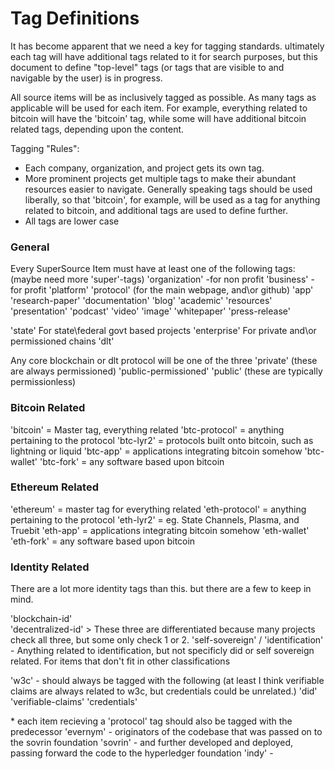 # Tag Definitions

It has become apparent that we need a key for tagging standards. ultimately each tag will have additional tags related to it for search purposes, but this document to define "top-level" tags (or tags that are visible to and navigable by the user) is in progress. 

All source items will be as inclusively tagged as possible. As many tags as applicable will be used for each item. For example, everything related to bitcoin will have the 'bitcoin' tag, while some will have additional bitcoin related tags, depending upon the content.

Tagging "Rules":
* Each company, organization, and project gets its own tag.
* More prominent projects get multiple tags to make their abundant resources easier to navigate.
Generally speaking tags should be used liberally, so that 'bitcoin', for example, will be used as a tag for anything related to bitcoin, and additional tags are used to define further.
* All tags are lower case

### General

Every SuperSource Item must have at least one of the following tags: (maybe need more 'super'-tags)
'organization' -for non profit
'business' -for profit
'platform'
'protocol' (for the main webpage, and\or github)
'app'
'research-paper'
'documentation'
'blog'
'academic'
'resources'
'presentation'
'podcast'
'video'
'image'
'whitepaper'
'press-release'


'state'  For state\federal govt based projects
'enterprise' For private and\or permissioned chains
'dlt'


Any core blockchain or dlt protocol will be one of the three
'private' (these are always permissioned)
'public-permissioned'
'public' (these are typically permissionless)

### Bitcoin Related

'bitcoin' = Master tag, everything related
'btc-protocol' = anything pertaining to the protocol
'btc-lyr2' = protocols built onto bitcoin, such as lightning or liquid
'btc-app' = applications integrating bitcoin somehow
'btc-wallet'
'btc-fork' = any software based upon bitcoin


### Ethereum Related

'ethereum' = master tag for everything related
'eth-protocol' = anything pertaining to the protocol
'eth-lyr2' = eg. State Channels, Plasma, and Truebit
'eth-app' = applications integrating bitcoin somehow
'eth-wallet'
'eth-fork' = any software based upon bitcoin


### Identity Related
There are a lot more identity tags than this. but there are a few to keep in mind.

'blockchain-id'    \
'decentralized-id'  > These three are differentiated because many projects check all three, but some only check 1 or 2.
'self-sovereign'   /
'identification'  - Anything related to identification, but not specificly did or self sovereign related. For items that don't fit in other classifications

'w3c' - should always be tagged with the following 
(at least I think verifiable claims are always related to w3c, but credentials could be unrelated.)
'did'
'verifiable-claims'
'credentials'

\* each item recieving a 'protocol' tag should also be tagged with the predecessor
'evernym' - originators of the codebase that was passed on to the sovrin foundation
'sovrin' - and further developed and deployed, passing forward the code to the hyperledger foundation
'indy' -  

